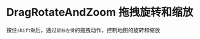 # DragRotateAndZoom 拖拽旋转和缩放

按住`shift键`后，通过`鼠标左键`的拖拽动作，控制地图的旋转和缩放

<preview comp="dragRotateAndZoom"></preview>
